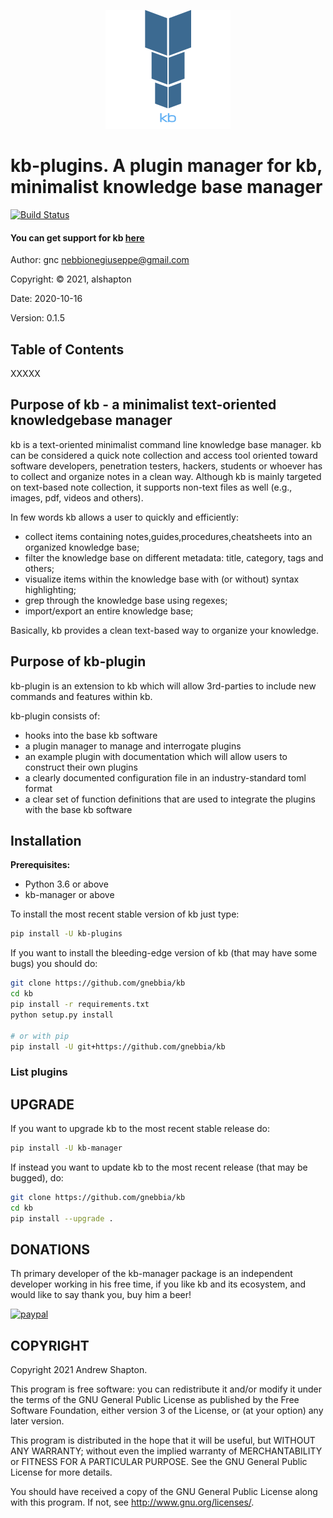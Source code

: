 <p align="center">
    <img src="img/kb_logo.png?raw=true" width="200"/>
</p>

# kb-plugins. A plugin manager for kb, minimalist knowledge base manager


[![Build Status](https://travis-ci.com/gnebbia/kb.svg?branch=master)](https://travis-ci.com/gnebbia/kb)

#### You can get support for kb [here](https://xscode.com/gnebbia/kb)

Author: gnc <nebbionegiuseppe@gmail.com>

Copyright: © 2021, alshapton

Date: 2020-10-16

Version: 0.1.5


## Table of Contents


XXXXX



## Purpose of kb - a minimalist text-oriented knowledgebase manager

kb is a text-oriented minimalist command line knowledge base manager. kb
can be considered a quick note collection and access tool oriented toward
software developers, penetration testers, hackers, students or whoever
has to collect and organize notes in a clean way.  Although kb is mainly
targeted on text-based note collection, it supports non-text files as well
(e.g., images, pdf, videos and others).

In few words kb allows a user to quickly and efficiently:

- collect items containing notes,guides,procedures,cheatsheets into
  an organized knowledge base;
- filter the knowledge base on different metadata: title, category,
  tags and others;
- visualize items within the knowledge base with (or without) syntax
  highlighting;
- grep through the knowledge base using regexes;
- import/export an entire knowledge base;

Basically, kb provides a clean text-based way to organize your knowledge.

## Purpose of kb-plugin

kb-plugin is an extension to kb which will allow 3rd-parties to include new commands and features 
within kb.

kb-plugin consists of:

- hooks into the base kb software
- a plugin manager to manage and interrogate plugins
- an example plugin with documentation which will allow users to construct their own plugins
- a clearly documented configuration file in an industry-standard toml format
- a clear set of function definitions that are used to integrate the plugins with the base kb software




## Installation

**Prerequisites:**
- Python 3.6 or above
- kb-manager or above 

To install the most recent stable version of kb just type:
```sh
pip install -U kb-plugins
```

If you want to install the bleeding-edge version of kb (that may have
some bugs) you should do:
```sh
git clone https://github.com/gnebbia/kb
cd kb
pip install -r requirements.txt
python setup.py install

# or with pip
pip install -U git+https://github.com/gnebbia/kb
```

### List plugins





## UPGRADE

If you want to upgrade kb to the most recent stable release do:
```sh
pip install -U kb-manager
```

If instead you want to update kb to the most recent release 
(that may be bugged), do:
```sh
git clone https://github.com/gnebbia/kb 
cd kb
pip install --upgrade .
```

## DONATIONS

Th primary developer of the kb-manager package is an independent developer working in his free time,
if you like kb and its ecosystem, and would like to say thank you, buy him a beer!

[![paypal](https://www.paypalobjects.com/en_US/i/btn/btn_donateCC_LG.gif)](https://paypal.me/nebbione)

## COPYRIGHT

Copyright 2021 Andrew Shapton.

This program is free software: you can redistribute it and/or modify
it under the terms of the GNU General Public License as published by
the Free Software Foundation, either version 3 of the License, or
(at your option) any later version.

This program is distributed in the hope that it will be useful,
but WITHOUT ANY WARRANTY; without even the implied warranty of
MERCHANTABILITY or FITNESS FOR A PARTICULAR PURPOSE.  See the
GNU General Public License for more details.

You should have received a copy of the GNU General Public License
along with this program.  If not, see <http://www.gnu.org/licenses/>.
